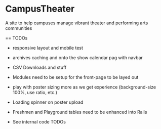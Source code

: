 CampusTheater
=============

A site to help campuses manage vibrant theater and performing arts communities

== TODOs
- responsive layout and mobile test
- archives caching and onto the show calendar pag with navbar
- CSV Downloads and stuff
- Modules need to be setup for the front-page to be layed out
- play with poster sizing more as we get experience (background-size 100%, use ratio, etc.)

- Loading spinner on poster upload
- Freshmen and Playground tables need to be enhanced into Rails
- See internal code TODOs